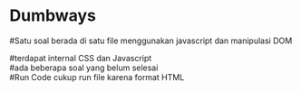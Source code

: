 # Dumbways

#Satu soal berada di satu file menggunakan javascript dan manipulasi DOM <br/>

#terdapat internal CSS dan Javascript<br/>
#ada beberapa soal yang belum selesai<br/>
#Run Code cukup run file karena format HTML
